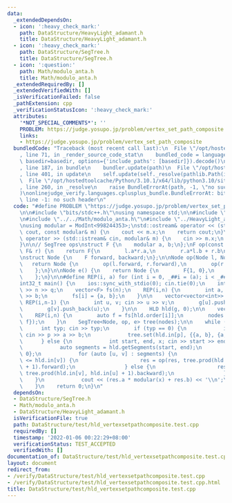 ```yaml
---
data:
  _extendedDependsOn:
  - icon: ':heavy_check_mark:'
    path: DataStructure/HeavyLight_adamant.h
    title: DataStructure/HeavyLight_adamant.h
  - icon: ':heavy_check_mark:'
    path: DataStructure/SegTree.h
    title: DataStructure/SegTree.h
  - icon: ':question:'
    path: Math/modulo_anta.h
    title: Math/modulo_anta.h
  _extendedRequiredBy: []
  _extendedVerifiedWith: []
  _isVerificationFailed: false
  _pathExtension: cpp
  _verificationStatusIcon: ':heavy_check_mark:'
  attributes:
    '*NOT_SPECIAL_COMMENTS*': ''
    PROBLEM: https://judge.yosupo.jp/problem/vertex_set_path_composite
    links:
    - https://judge.yosupo.jp/problem/vertex_set_path_composite
  bundledCode: "Traceback (most recent call last):\n  File \"/opt/hostedtoolcache/Python/3.10.1/x64/lib/python3.10/site-packages/onlinejudge_verify/documentation/build.py\"\
    , line 71, in _render_source_code_stat\n    bundled_code = language.bundle(stat.path,\
    \ basedir=basedir, options={'include_paths': [basedir]}).decode()\n  File \"/opt/hostedtoolcache/Python/3.10.1/x64/lib/python3.10/site-packages/onlinejudge_verify/languages/cplusplus.py\"\
    , line 187, in bundle\n    bundler.update(path)\n  File \"/opt/hostedtoolcache/Python/3.10.1/x64/lib/python3.10/site-packages/onlinejudge_verify/languages/cplusplus_bundle.py\"\
    , line 401, in update\n    self.update(self._resolve(pathlib.Path(included), included_from=path))\n\
    \  File \"/opt/hostedtoolcache/Python/3.10.1/x64/lib/python3.10/site-packages/onlinejudge_verify/languages/cplusplus_bundle.py\"\
    , line 260, in _resolve\n    raise BundleErrorAt(path, -1, \"no such header\"\
    )\nonlinejudge_verify.languages.cplusplus_bundle.BundleErrorAt: bits/stdc++.h:\
    \ line -1: no such header\n"
  code: "#define PROBLEM \"https://judge.yosupo.jp/problem/vertex_set_path_composite\"\
    \n\n#include \"bits/stdc++.h\"\nusing namespace std;\n\n#include \"../SegTree.h\"\
    \n#include \"../../Math/modulo_anta.h\"\n#include \"../HeavyLight_adamant.h\"\n\
    \nusing modular = ModInt<998244353>;\nstd::ostream& operator << (std::ostream&\
    \ cout, const modular& m) {\n    cout << m.x;\n    return cout;\n}\nstd::istream&\
    \ operator >> (std::istream& cin, modular& m) {\n    cin >> m.x;\n    return cin;\n\
    }\n\n// SegTree ops\nstruct F {\n    modular a, b;\n};\nF op(const F& l, const\
    \ F& r) {\n    return F{\n        l.a*r.a,\n        r.a*l.b + r.b\n    };\n}\n\
    \nstruct Node {\n    F forward, backward;\n};\n\nNode op(Node l, Node r) {\n \
    \   return Node {\n        op(l.forward, r.forward),\n        op(r.backward, l.backward)\n\
    \    };\n}\n\nNode e() {\n    return Node {\n        F{1, 0},\n        F{1, 0}\n\
    \    };\n}\n\n#define REP(i, a) for (int i = 0, _##i = (a); i < _##i; ++i)\n\n\
    int32_t main() {\n    ios::sync_with_stdio(0); cin.tie(0);\n    int n, q; cin\
    \ >> n >> q;\n    vector<F> fs(n);\n    REP(i,n) {\n        int a, b; cin >> a\
    \ >> b;\n        fs[i] = {a, b};\n    }\n\n    vector<vector<int>> g(n);\n   \
    \ REP(i,n-1) {\n        int u, v; cin >> u >> v;\n        g[u].push_back(v);\n\
    \        g[v].push_back(u);\n    }\n\n    HLD hld(g, 0);\n\n    vector<Node> nodes;\n\
    \    REP(i,n) {\n        auto f = fs[hld.order[i]];\n        nodes.push_back({f,\
    \ f});\n    }\n    SegTree<Node, op, e> tree(nodes);\n\n    while (q--) {\n  \
    \      int typ; cin >> typ;\n        if (typ == 0) {\n            int p, a, b;\
    \ cin >> p >> a >> b;\n            tree.set(hld.in[p], {{a, b}, {a, b}});\n  \
    \      } else {\n            int start, end, x; cin >> start >> end >> x;\n\n\
    \            auto segments = hld.getSegments(start, end);\n            F res {1,\
    \ 0};\n            for (auto [u, v] : segments) {\n                if (hld.in[u]\
    \ <= hld.in[v]) {\n                    res = op(res, tree.prod(hld.in[u], hld.in[v]\
    \ + 1).forward);\n                } else {\n                    res = op(res,\
    \ tree.prod(hld.in[v], hld.in[u] + 1).backward);\n                }\n        \
    \    }\n            cout << (res.a * modular(x) + res.b) << '\\n';\n        }\n\
    \    }\n    return 0;\n}\n"
  dependsOn:
  - DataStructure/SegTree.h
  - Math/modulo_anta.h
  - DataStructure/HeavyLight_adamant.h
  isVerificationFile: true
  path: DataStructure/test/hld_vertexsetpathcomposite.test.cpp
  requiredBy: []
  timestamp: '2022-01-06 00:22:29+08:00'
  verificationStatus: TEST_ACCEPTED
  verifiedWith: []
documentation_of: DataStructure/test/hld_vertexsetpathcomposite.test.cpp
layout: document
redirect_from:
- /verify/DataStructure/test/hld_vertexsetpathcomposite.test.cpp
- /verify/DataStructure/test/hld_vertexsetpathcomposite.test.cpp.html
title: DataStructure/test/hld_vertexsetpathcomposite.test.cpp
---
```

